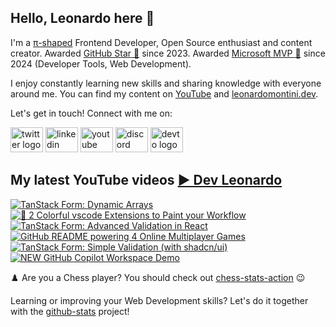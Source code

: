 ## Hello, Leonardo here 👋

I'm a [π-shaped](https://youtu.be/Dje_jaiMnYg) Frontend Developer, Open Source enthusiast and content creator. Awarded [GitHub Star 🌟](https://stars.github.com/profiles/Balastrong/) since 2023. Awarded [Microsoft MVP 🔷](https://mvp.microsoft.com/en-US/mvp/profile/51d820c5-949f-4961-aec5-09e34035cb24) since 2024 (Developer Tools, Web Development).

I enjoy constantly learning new skills and sharing knowledge with everyone around me. You can find my content on [YouTube](https://www.youtube.com/c/DevLeonardo?sub_confirmation=1) and [leonardomontini.dev](https://leonardomontini.dev).

Let's get in touch! Connect with me on:

<div align="left">
  <a href="https://twitter.com/Balastrong" target="_blank"><img src="https://raw.githubusercontent.com/maurodesouza/profile-readme-generator/master/src/assets/icons/social/twitter/default.svg" width="52" height="40" alt="twitter logo" /></a>
  <a href="https://www.linkedin.com/in/leonardo-montini/" target="_blank"><img src="https://raw.githubusercontent.com/maurodesouza/profile-readme-generator/master/src/assets/icons/social/linkedin/default.svg" width="52" height="40" alt="linkedin logo" /></a>
  <a href="https://www.youtube.com/c/DevLeonardo?sub_confirmation=1" target="_blank"><img src="https://raw.githubusercontent.com/maurodesouza/profile-readme-generator/master/src/assets/icons/social/youtube/default.svg" width="52" height="40" alt="youtube logo" /></a>
  <a href="https://discord.gg/bqwyEa6We6" target="_blank"><img src="https://raw.githubusercontent.com/maurodesouza/profile-readme-generator/master/src/assets/icons/social/discord/default.svg" width="52" height="40" alt="discord logo" /></a>
  <a href="https://dev.to/balastrong" target="_blank"><img src="https://raw.githubusercontent.com/maurodesouza/profile-readme-generator/master/src/assets/icons/social/devto/default.svg" width="52" height="40" alt="devto logo" /></a>
</div>

## My latest YouTube videos [▶️ Dev Leonardo](https://www.youtube.com/@DevLeonardo?sub_confirmation=1)

<!-- BEGIN YOUTUBE-CARDS -->
[![TanStack Form: Dynamic Arrays](https://ytcards.demolab.com/?id=0IPPHdjvrzk&title=TanStack+Form%3A+Dynamic+Arrays&lang=en&timestamp=1717498800&background_color=%230d1117&title_color=%23ffffff&stats_color=%23dedede&max_title_lines=1&width=250&border_radius=5&duration=413 "TanStack Form: Dynamic Arrays")](https://www.youtube.com/watch?v=0IPPHdjvrzk)
[![🌈 2 Colorful vscode Extensions to Paint your Workflow](https://ytcards.demolab.com/?id=bvaSo3tip2g&title=%F0%9F%8C%88+2+Colorful+vscode+Extensions+to+Paint+your+Workflow&lang=en&timestamp=1716894035&background_color=%230d1117&title_color=%23ffffff&stats_color=%23dedede&max_title_lines=1&width=250&border_radius=5&duration=219 "🌈 2 Colorful vscode Extensions to Paint your Workflow")](https://www.youtube.com/watch?v=bvaSo3tip2g)
[![TanStack Form: Advanced Validation in React](https://ytcards.demolab.com/?id=Pys2ExswZT0&title=TanStack+Form%3A+Advanced+Validation+in+React&lang=en&timestamp=1716289219&background_color=%230d1117&title_color=%23ffffff&stats_color=%23dedede&max_title_lines=1&width=250&border_radius=5&duration=485 "TanStack Form: Advanced Validation in React")](https://www.youtube.com/watch?v=Pys2ExswZT0)
[![GitHub README powering 4 Online Multiplayer Games](https://ytcards.demolab.com/?id=yXO9vhPuV1Y&title=GitHub+README+powering+4+Online+Multiplayer+Games&lang=en&timestamp=1715684448&background_color=%230d1117&title_color=%23ffffff&stats_color=%23dedede&max_title_lines=1&width=250&border_radius=5&duration=495 "GitHub README powering 4 Online Multiplayer Games")](https://www.youtube.com/watch?v=yXO9vhPuV1Y)
[![TanStack Form: Simple Validation (with shadcn/ui)](https://ytcards.demolab.com/?id=Pf1qn35bgjs&title=TanStack+Form%3A+Simple+Validation+%28with+shadcn%2Fui%29&lang=en&timestamp=1715079619&background_color=%230d1117&title_color=%23ffffff&stats_color=%23dedede&max_title_lines=1&width=250&border_radius=5&duration=496 "TanStack Form: Simple Validation (with shadcn/ui)")](https://www.youtube.com/watch?v=Pf1qn35bgjs)
[![NEW GitHub Copilot Workspace Demo](https://ytcards.demolab.com/?id=FARf9emEPjI&title=NEW+GitHub+Copilot+Workspace+Demo&lang=en&timestamp=1714407012&background_color=%230d1117&title_color=%23ffffff&stats_color=%23dedede&max_title_lines=1&width=250&border_radius=5&duration=390 "NEW GitHub Copilot Workspace Demo")](https://www.youtube.com/watch?v=FARf9emEPjI)
<!-- END YOUTUBE-CARDS -->

♟️ Are you a Chess player? You should check out [chess-stats-action](https://github.com/Balastrong/chess-stats-action) 😉

Learning or improving your Web Development skills? Let's do it together with the [github-stats](https://github.com/Balastrong/github-stats) project!
